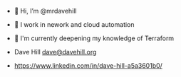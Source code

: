 - 👋 Hi, I’m @mrdavehill
- 👀 I work in nework and cloud automation
- 👀 I'm currently deepening my knowledge of Terraform

- Dave Hill dave@davehill.org
- https://www.linkedin.com/in/dave-hill-a5a3601b0/


<!---
mrdavehill/mrdavehill is a ✨ special ✨ repository because its `README.md` (this file) appears on your GitHub profile.
You can click the Preview link to take a look at your changes.
--->
